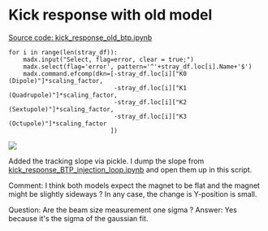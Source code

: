 # Kick response with old model

[Source code: kick_response_old_btp.ipynb](https://gitlab.cern.ch/eljohnso/acc-models-tls-eliott-fork/-/blob/ac4f2390439c39efd7752c041b218fba655bb6ca/ps_injection/bt3btp_lhcindiv/stitched/jmad/kick_response_old_btp_model.ipynb)

```
for i in range(len(stray_df)):
    madx.input("Select, flag=error, clear = true;")
    madx.select(flag='error', pattern='^'+stray_df.loc[i].Name+'$') 
    madx.command.efcomp(dkn=[-stray_df.loc[i]["K0 (Dipole)"]*scaling_factor,
                             -stray_df.loc[i]["K1 (Quadrupole)"]*scaling_factor,
                             -stray_df.loc[i]["K2 (Sextupole)"]*scaling_factor,
                             -stray_df.loc[i]["K3 (Octupole)"]*scaling_factor
                            ])
```

![](https://codimd.web.cern.ch/uploads/upload_84dda7154aa9222d26af2f3a6753815a.png)


Added the tracking slope via pickle. I dump the slope from [kick_response_BTP_injection_loop.ipynb](https://gitlab.cern.ch/eljohnso/acc-models-tls-eliott-fork/-/blob/681a252eb41a109012e588b4a0ba0ed5c0006858/ps_injection/kick_response_injection_tracking/kick_response_BTP_injection_loop.ipynb) and open them up in this script.

Comment: I think both models expect the magnet to be flat and the magnet might be slightly sideways ? In any case, the change is Y-position is small.

Question: Are the beam size measurement one sigma ?
Answer: Yes because it's the sigma of the gaussian fit.